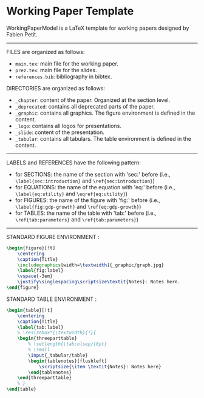 # Working Paper Template

WorkingPaperModel is a LaTeX template for working papers designed by Fabien Petit.

---------------------

FILES are organized as follows:
- `main.tex`: main file for the working paper.
- `prez.tex`: main file for the slides.
- `references.bib`: bibliography in bibtex.

DIRECTORIES are organized as follows:

- `_chapter`: content of the paper. Organized at the section level.
- `_deprecated`: contains all deprecated parts of the paper.
- `_graphic`: contains all graphics. The figure environment is defined in the content.
- `_logo`: contains all logos for presentations.
- `_slide`: content of the presentation.
- `_tabular`: contains all tabulars. The table environment is defined in the content.

---------------------

LABELS and REFERENCES have the following pattern:

- for SECTIONS: the name of the section with 'sec:' before (i.e., `\label{sec:introduction}` and `\ref{sec:introduction}`)
- for EQUATIONS: the name of the equation with 'eq:' before (i.e., `\label{eq:utility}` and `\eqref{eq:utility}`)
- for FIGURES: the name of the figure with 'fig:' before (i.e., `\label{fig:gdp-growth}` and `\ref{eq:gdp-growth}`)
- for TABLES: the name of the table with 'tab:' before (i.e., `\ref{tab:parameters}` and `\ref{tab:parameters}`)

---------------------

STANDARD FIGURE ENVIRONMENT :

```latex
\begin{figure}[!t]
    \centering
    \caption{Title}
    \includegraphics[width=\textwidth]{_graphic/graph.jpg}
    \label{fig:label}
    \vspace{-3em}
    \justify\singlespacing\scriptsize\textit{Notes}: Notes here.
\end{figure}
```

STANDARD TABLE ENVIRONMENT :

```latex
\begin{table}[!t]
    \centering
    \caption{Title}
    \label{tab:label}
    % \resizebox*{\textwidth}{!}{
    \begin{threeparttable}
        % \setlength{\tabcolsep}{6pt}
        % \small
        \input{_tabular/table}
        \begin{tablenotes}[flushleft]
            \scriptsize{\item \textit{Notes}: Notes here}
        \end{tablenotes}
    \end{threeparttable}
    % }
\end{table}
```
